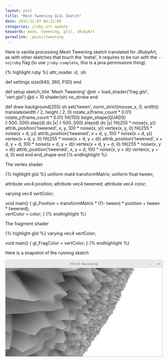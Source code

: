 ```yaml
---
layout: post
title: "Mesh Tweening GLSL Sketch"
date: 2015-12-07 06:21:00
categories: jruby_art update
keywords: mesh, tweening, glsl, JRubyArt
permalink: _posts/tweening
---
```


Here is vanilla processing Mesh Tweening sketch translated for JRubyArt, as with other sketches that touch the 'metal', it requires to be run with the `--nojruby` flag (to use `jruby-complete`, this is a java permissions thing).

{% highlight ruby %}
attr_reader :d, :sh

def settings
  size(640, 360, P3D)
end

def setup
  sketch_title 'Mesh Tweening'
  @sh = load_shader('frag.glsl', 'vert.glsl')
  @d = 10
  shader(sh)
  no_stroke
end

def draw
  background(255)
  sh.set('tween', norm_strict(mouse_x, 0, width))
  translate(width / 2, height / 2, 0)
  rotate_x(frame_count * 0.01)
  rotate_y(frame_count * 0.01)
  fill(150)
  begin_shape(QUADS)
  (-500..500).step(d) do |x|
    (-500..500).step(d) do |y|
      fill(255 * noise(x, y))
      attrib_position('tweened', x, y, 100 * noise(x, y))
      vertex(x, y, 0)
      fill(255 * noise(x + d, y))
      attrib_position('tweened', x + d, y, 100 * noise(x + d, y))
      vertex(x + d, y, 0)
      fill(255 * noise(x + d, y + d))
      attrib_position('tweened', x + d, y + d, 100 * noise(x + d, y + d))
      vertex(x + d, y + d, 0)
      fill(255 * noise(x, y + d))
      attrib_position('tweened', x, y + d, 100 * noise(x, y + d))
      vertex(x, y + d, 0)
    end
  end
  end_shape
end
{% endhighlight %}

The vertex shader

{% highlight glsl %}
uniform mat4 transformMatrix;
uniform float tween;

attribute vec4 position;
attribute vec4 tweened;
attribute vec4 color;

varying vec4 vertColor;

void main() {
  gl_Position = transformMatrix * ((1- tween) * position + tween * tweened);    
  vertColor = color;
}
{% endhighlight %}

The fragment shader

{% highlight glsl %}
varying vec4 vertColor;

void main() {
  gl_FragColor = vertColor;
}
{% endhighlight %}

Here is a snapshot of the running sketch

<img src="/assets/tween.png" />